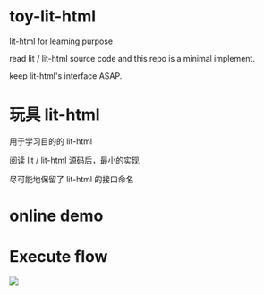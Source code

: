 # toy-lit-html

lit-html for learning purpose

read lit / lit-html source code and this repo is a minimal implement.

keep lit-html's interface ASAP.


# 玩具 lit-html

用于学习目的的 lit-html

阅读 lit / lit-html 源码后，最小的实现

尽可能地保留了 lit-html 的接口命名

# online demo



# Execute flow

![](https://www.plantuml.com/plantuml/svg/jLVDRjiu4BxhAUPW83QGzGCuq6vsimKI82s2DEWb26nQcbXiACgbgDX5a2VelPUY1NhhgUYXv_PbsZn7Xv8fcoeJoqbw2HXgvfkVx-EGtiqrKxf8HH0eb34g-EjlEC5qAfZ6OymBeGUGw5ICSgsud8pgZqF1DIecyi0rDm0Lr02keFBA1ul5wTasN39H8ErauvSOwTCpk5wDlPTm4HynHM4bpfR_Tdi1YpI_f3ZBpQ1UDLoZJ5B08jAP8aV7okQcK1TAmjJ0nEZ1zYTbxFl3JexwXQcZwnRVFiaQAihIb6iNfdiFdCu4QnI_Vx05Dvy-thp_xY9PfwhXFWYxLpFjkhdDzjjCH3Pceh-Iupw9YinbHgQAJnB3caBZICBgpEVp3eovZC4FMA_wbTCJWIbAtG3K2S_xA204rsfBBxotUdqk9QhzawU7P6M4Vaky6HCNg7v7DysdlqMUTAz0lvwIwTx-mU7_mwD_Zq-sWIh0ENKsY_70BE6wjrD7S7cqYhIvhQhIUYmv_FdvmuzlR_nC7X0VJ4QMKNVNowpz5ZGt_B1-nckVPbb5MHUtCMAyFVwwWYm8dHkHoSUe9SwYmeYYpzDfflGpOgfRooCtfMhwsck5PcNouAICgY1iJa3Wvv0o7IMReooKVo-SIkZ3pehKpR97HBQlqw_rSyKc9gyxeOpcttszUVkblJYAQMncM7NLjEMEKaYQyxrT7SvOi3MHUAoEWETGfHG7juvnqsLx7PGgj42RN0QMgqWWexEvnemQXafNRHh0G-9HSwgpOmOYocfPmV-7vvd2hXc1pdHskiEcKvGnwAmyS8nBLAI9pVEesaTzBjc3q2sq1wgyNtSU1zlgpO_cs_G_HUvuWmHX23bIJ-A5DOIXVPciGanGBpj7oXjs1DS6ejFk6IDnLYusvjx_WAaazV1NZD-u7XyHdLY46TS9B4UsVNC-0iV_q8u5fiQ7THH7nuBb6af7wzSu-lYgO0AYGfcJiSHOCyxyAJLdsyxQsLFP__aPUCShsyXuaGTed6lgPKjHpQsKsWyWIKxF-LYG1leKaK48LjrEhrPy34awmP94Gv4qUxE4Koy4ly0SHlPDEWfsgJBpU-aN)


